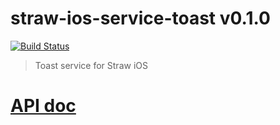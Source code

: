 # straw-ios-service-toast v0.1.0

[![Build Status](https://travis-ci.org/strawjs/straw-ios-service-toast.svg)](https://travis-ci.org/strawjs/straw-ios-service-toast)

> Toast service for Straw iOS

# [API doc](https://strawjs.github.io/straw-ios-service-toast/doc/v0.1.0/html/index.html)
